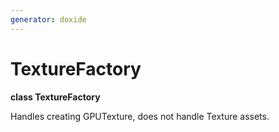 ```yaml
---
generator: doxide
---
```



# TextureFactory

**class TextureFactory**

Handles creating GPUTexture, does not handle Texture assets.


